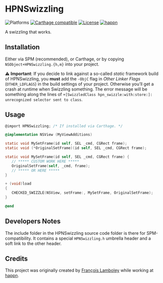 # HPNSwizzling
![Platforms](https://img.shields.io/badge/platform-macOS%20|%20iOS%20|%20tvOS%20|%20watchOS-lightgrey.svg?style=flat) [![Carthage compatible](https://img.shields.io/badge/carthage-compatible-4BC51D.svg?style=flat)](https://github.com/Carthage/Carthage) [![License](https://img.shields.io/github/license/happn-tech/HPNSwizzling.svg)](License.txt) [![happn](https://img.shields.io/badge/from-happn-0087B4.svg?style=flat)](https://happn.com)

A swizzling that works.

## Installation
Either via SPM (recommended), or Carthage, or by copying `NSObject+HPNSwizzling.{h,m}` into your project.

⚠️ **Important**: If you decide to link against a so-called _static_ framework build of HPNSwizzling,
you **must** add the `-ObjC` flag in _Other Linker Flags_ (`OTHER_LDFLAGS`) in the build settings of
your project. Otherwise you’ll get a crash at runtime when Swizzling something.
The error message will be something along the lines of `+[SwizzledClass hpn_swizzle:with:store:]:
unrecognized selector sent to class`.

## Usage
```objectivec
@import HPNSwizzling; /* If installed via Carthage. */

@implementation NSView (MyViewAdditions)

static void MySetFrame(id self, SEL _cmd, CGRect frame);
static void (*OriginalSetFrame)(id self, SEL _cmd, CGRect frame);

static void MySetFrame(id self, SEL _cmd, CGRect frame) {
   // ***** CUSTOM WORK HERE *****
   OriginalSetFrame(self, _cmd, frame);
   // ***** OR HERE *****
}

+ (void)load
{
   CHECKED_SWIZZLE(NSView, setFrame:, MySetFrame, OriginalSetFrame);
}

@end
```

## Developers Notes
The include folder in the HPNSwizzling source code folder is there for SPM-compatibility. It contains
a special `HPNSwizzling.h` umbrella header and a soft link to the other header.

## Credits
This project was originally created by [François Lamboley](https://github.com/Frizlab) while working at [happn](https://happn.com).
